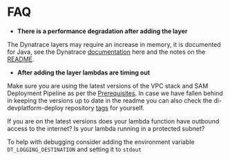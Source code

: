 # FAQ

- **There is a performance degradation after adding the layer**

The Dynatrace layers may require an increase in memory, it is documented for Java, see the Dynatrace [documentation](https://www.dynatrace.com/support/help/shortlink/aws-lambda-extension#lambda-java-rt-mem-limit) here and the notes on the [README](./lambdalayer/README.md#notes). 

- **After adding the layer lambdas are timing out**

Make sure you are using the latest versions of the VPC stack and SAM Deployment Pipeline as per the [Prerequisites](./lambdalayer/README.md#prerequisites). In case we have fallen behind in keeping the versions up to date in the readme you can also check the di-devplatform-deploy repository [tags](https://github.com/alphagov/di-devplatform-deploy/tags) for yourself.

If you are on the latest versions does your lambda function have outbound access to the internet? Is your lambda running in a protected subnet?

To help with debugging consider adding the environment variable `DT_LOGGING_DESTINATION` and setting it to `stdout`